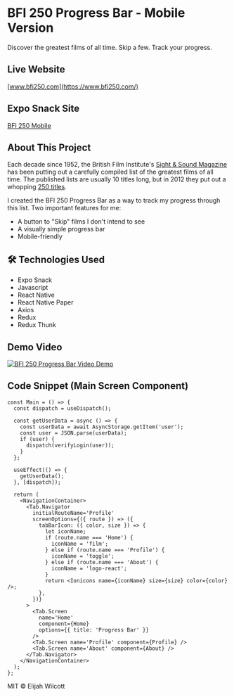 # BFI 250 Progress Bar - Mobile Version

Discover the greatest films of all time. Skip a few. Track your progress.

## Live Website

[www.bfi250.com](https://www.bfi250.com/)

## Expo Snack Site

[BFI 250 Mobile](https://snack.expo.dev/@ejw773/bfi-250-mobile)

## About This Project

Each decade since 1952, the British Film Institute's [Sight & Sound Magazine](https://en.wikipedia.org/wiki/Sight_%26_Sound) has been putting out a carefully compiled list of the greatest films of all time. The published lists are usually 10 titles long, but in 2012 they put out a whopping [250 titles](https://fanwithamovieyammer.wordpress.com/the-sight-sound-top-250-list/).

I created the BFI 250 Progress Bar as a way to track my progress through this list. Two important features for me:

- A button to "Skip" films I don't intend to see
- A visually simple progress bar
- Mobile-friendly

## :hammer_and_wrench: Technologies Used

- Expo Snack
- Javascript
- React Native
- React Native Paper
- Axios
- Redux
- Redux Thunk

## Demo Video

[![BFI 250 Progress Bar Video Demo](http://img.youtube.com/vi/07n1iiyvbys/0.jpg)](https://www.youtube.com/watch?v=QQWt32ibu-s "Video Demo")

## Code Snippet (Main Screen Component)

```
const Main = () => {
  const dispatch = useDispatch();

  const getUserData = async () => {
    const userData = await AsyncStorage.getItem('user');
    const user = JSON.parse(userData);
    if (user) {
      dispatch(verifyLogin(user));
    }
  };

  useEffect(() => {
    getUserData();
  }, [dispatch]);

  return (
    <NavigationContainer>
      <Tab.Navigator
        initialRouteName='Profile'
        screenOptions={({ route }) => ({
          tabBarIcon: ({ color, size }) => {
            let iconName;
            if (route.name === 'Home') {
              iconName = 'film';
            } else if (route.name === 'Profile') {
              iconName = 'toggle';
            } else if (route.name === 'About') {
              iconName = 'logo-react';
            }
            return <Ionicons name={iconName} size={size} color={color} />;
          },
        })}
      >
        <Tab.Screen
          name='Home'
          component={Home}
          options={{ title: 'Progress Bar' }}
        />
        <Tab.Screen name='Profile' component={Profile} />
        <Tab.Screen name='About' component={About} />
      </Tab.Navigator>
    </NavigationContainer>
  );
};

```

MIT © Elijah Wilcott
